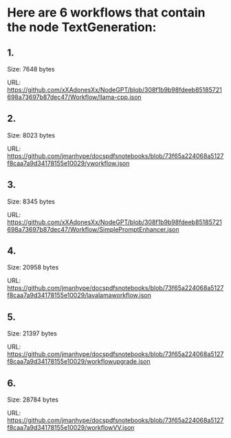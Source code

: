 # Here are 6 workflows that contain the node TextGeneration:

## 1. 

Size: 7648 bytes

URL: https://github.com/xXAdonesXx/NodeGPT/blob/308f1b9b98fdeeb85185721698a73697b87dec47/Workflow/llama-cpp.json

## 2. 

Size: 8023 bytes

URL: https://github.com/jmanhype/docspdfsnotebooks/blob/73f65a224068a5127f8caa7a9d34178155e10029/yworkflow.json

## 3. 

Size: 8345 bytes

URL: https://github.com/xXAdonesXx/NodeGPT/blob/308f1b9b98fdeeb85185721698a73697b87dec47/Workflow/SimplePromptEnhancer.json

## 4. 

Size: 20958 bytes

URL: https://github.com/jmanhype/docspdfsnotebooks/blob/73f65a224068a5127f8caa7a9d34178155e10029/lavalamaworkflow.json

## 5. 

Size: 21397 bytes

URL: https://github.com/jmanhype/docspdfsnotebooks/blob/73f65a224068a5127f8caa7a9d34178155e10029/workflowupgrade.json

## 6. 

Size: 28784 bytes

URL: https://github.com/jmanhype/docspdfsnotebooks/blob/73f65a224068a5127f8caa7a9d34178155e10029/workflowVV.json

